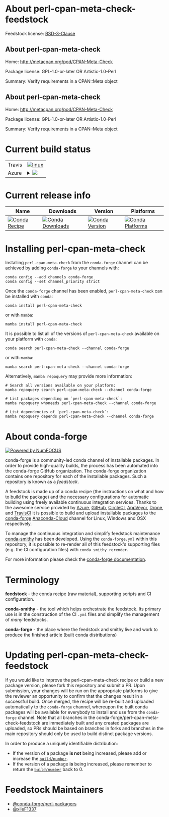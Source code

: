 About perl-cpan-meta-check-feedstock
====================================

Feedstock license: [BSD-3-Clause](https://github.com/conda-forge/perl-cpan-meta-check-feedstock/blob/main/LICENSE.txt)


About perl-cpan-meta-check
--------------------------

Home: http://metacpan.org/pod/CPAN-Meta-Check

Package license: GPL-1.0-or-later OR Artistic-1.0-Perl

Summary: Verify requirements in a CPAN::Meta object

About perl-cpan-meta-check
--------------------------

Home: http://metacpan.org/pod/CPAN-Meta-Check

Package license: GPL-1.0-or-later OR Artistic-1.0-Perl

Summary: Verify requirements in a CPAN::Meta object

Current build status
====================


<table><tr>
    <td>Travis</td>
    <td>
      <a href="https://app.travis-ci.com/conda-forge/perl-cpan-meta-check-feedstock">
        <img alt="linux" src="https://img.shields.io/travis/com/conda-forge/perl-cpan-meta-check-feedstock/main.svg?label=Linux">
      </a>
    </td>
  </tr>
    
  <tr>
    <td>Azure</td>
    <td>
      <details>
        <summary>
          <a href="https://dev.azure.com/conda-forge/feedstock-builds/_build/latest?definitionId=18261&branchName=main">
            <img src="https://dev.azure.com/conda-forge/feedstock-builds/_apis/build/status/perl-cpan-meta-check-feedstock?branchName=main">
          </a>
        </summary>
        <table>
          <thead><tr><th>Variant</th><th>Status</th></tr></thead>
          <tbody><tr>
              <td>linux_64</td>
              <td>
                <a href="https://dev.azure.com/conda-forge/feedstock-builds/_build/latest?definitionId=18261&branchName=main">
                  <img src="https://dev.azure.com/conda-forge/feedstock-builds/_apis/build/status/perl-cpan-meta-check-feedstock?branchName=main&jobName=linux&configuration=linux%20linux_64_" alt="variant">
                </a>
              </td>
            </tr><tr>
              <td>linux_aarch64</td>
              <td>
                <a href="https://dev.azure.com/conda-forge/feedstock-builds/_build/latest?definitionId=18261&branchName=main">
                  <img src="https://dev.azure.com/conda-forge/feedstock-builds/_apis/build/status/perl-cpan-meta-check-feedstock?branchName=main&jobName=linux&configuration=linux%20linux_aarch64_" alt="variant">
                </a>
              </td>
            </tr><tr>
              <td>linux_ppc64le</td>
              <td>
                <a href="https://dev.azure.com/conda-forge/feedstock-builds/_build/latest?definitionId=18261&branchName=main">
                  <img src="https://dev.azure.com/conda-forge/feedstock-builds/_apis/build/status/perl-cpan-meta-check-feedstock?branchName=main&jobName=linux&configuration=linux%20linux_ppc64le_" alt="variant">
                </a>
              </td>
            </tr><tr>
              <td>osx_64</td>
              <td>
                <a href="https://dev.azure.com/conda-forge/feedstock-builds/_build/latest?definitionId=18261&branchName=main">
                  <img src="https://dev.azure.com/conda-forge/feedstock-builds/_apis/build/status/perl-cpan-meta-check-feedstock?branchName=main&jobName=osx&configuration=osx%20osx_64_" alt="variant">
                </a>
              </td>
            </tr>
          </tbody>
        </table>
      </details>
    </td>
  </tr>
</table>

Current release info
====================

| Name | Downloads | Version | Platforms |
| --- | --- | --- | --- |
| [![Conda Recipe](https://img.shields.io/badge/recipe-perl--cpan--meta--check-green.svg)](https://anaconda.org/conda-forge/perl-cpan-meta-check) | [![Conda Downloads](https://img.shields.io/conda/dn/conda-forge/perl-cpan-meta-check.svg)](https://anaconda.org/conda-forge/perl-cpan-meta-check) | [![Conda Version](https://img.shields.io/conda/vn/conda-forge/perl-cpan-meta-check.svg)](https://anaconda.org/conda-forge/perl-cpan-meta-check) | [![Conda Platforms](https://img.shields.io/conda/pn/conda-forge/perl-cpan-meta-check.svg)](https://anaconda.org/conda-forge/perl-cpan-meta-check) |

Installing perl-cpan-meta-check
===============================

Installing `perl-cpan-meta-check` from the `conda-forge` channel can be achieved by adding `conda-forge` to your channels with:

```
conda config --add channels conda-forge
conda config --set channel_priority strict
```

Once the `conda-forge` channel has been enabled, `perl-cpan-meta-check` can be installed with `conda`:

```
conda install perl-cpan-meta-check
```

or with `mamba`:

```
mamba install perl-cpan-meta-check
```

It is possible to list all of the versions of `perl-cpan-meta-check` available on your platform with `conda`:

```
conda search perl-cpan-meta-check --channel conda-forge
```

or with `mamba`:

```
mamba search perl-cpan-meta-check --channel conda-forge
```

Alternatively, `mamba repoquery` may provide more information:

```
# Search all versions available on your platform:
mamba repoquery search perl-cpan-meta-check --channel conda-forge

# List packages depending on `perl-cpan-meta-check`:
mamba repoquery whoneeds perl-cpan-meta-check --channel conda-forge

# List dependencies of `perl-cpan-meta-check`:
mamba repoquery depends perl-cpan-meta-check --channel conda-forge
```


About conda-forge
=================

[![Powered by
NumFOCUS](https://img.shields.io/badge/powered%20by-NumFOCUS-orange.svg?style=flat&colorA=E1523D&colorB=007D8A)](https://numfocus.org)

conda-forge is a community-led conda channel of installable packages.
In order to provide high-quality builds, the process has been automated into the
conda-forge GitHub organization. The conda-forge organization contains one repository
for each of the installable packages. Such a repository is known as a *feedstock*.

A feedstock is made up of a conda recipe (the instructions on what and how to build
the package) and the necessary configurations for automatic building using freely
available continuous integration services. Thanks to the awesome service provided by
[Azure](https://azure.microsoft.com/en-us/services/devops/), [GitHub](https://github.com/),
[CircleCI](https://circleci.com/), [AppVeyor](https://www.appveyor.com/),
[Drone](https://cloud.drone.io/welcome), and [TravisCI](https://travis-ci.com/)
it is possible to build and upload installable packages to the
[conda-forge](https://anaconda.org/conda-forge) [Anaconda-Cloud](https://anaconda.org/)
channel for Linux, Windows and OSX respectively.

To manage the continuous integration and simplify feedstock maintenance
[conda-smithy](https://github.com/conda-forge/conda-smithy) has been developed.
Using the ``conda-forge.yml`` within this repository, it is possible to re-render all of
this feedstock's supporting files (e.g. the CI configuration files) with ``conda smithy rerender``.

For more information please check the [conda-forge documentation](https://conda-forge.org/docs/).

Terminology
===========

**feedstock** - the conda recipe (raw material), supporting scripts and CI configuration.

**conda-smithy** - the tool which helps orchestrate the feedstock.
                   Its primary use is in the construction of the CI ``.yml`` files
                   and simplify the management of *many* feedstocks.

**conda-forge** - the place where the feedstock and smithy live and work to
                  produce the finished article (built conda distributions)


Updating perl-cpan-meta-check-feedstock
=======================================

If you would like to improve the perl-cpan-meta-check recipe or build a new
package version, please fork this repository and submit a PR. Upon submission,
your changes will be run on the appropriate platforms to give the reviewer an
opportunity to confirm that the changes result in a successful build. Once
merged, the recipe will be re-built and uploaded automatically to the
`conda-forge` channel, whereupon the built conda packages will be available for
everybody to install and use from the `conda-forge` channel.
Note that all branches in the conda-forge/perl-cpan-meta-check-feedstock are
immediately built and any created packages are uploaded, so PRs should be based
on branches in forks and branches in the main repository should only be used to
build distinct package versions.

In order to produce a uniquely identifiable distribution:
 * If the version of a package **is not** being increased, please add or increase
   the [``build/number``](https://docs.conda.io/projects/conda-build/en/latest/resources/define-metadata.html#build-number-and-string).
 * If the version of a package **is** being increased, please remember to return
   the [``build/number``](https://docs.conda.io/projects/conda-build/en/latest/resources/define-metadata.html#build-number-and-string)
   back to 0.

Feedstock Maintainers
=====================

* [@conda-forge/perl-packagers](https://github.com/conda-forge/perl-packagers/)
* [@xileF1337](https://github.com/xileF1337/)

